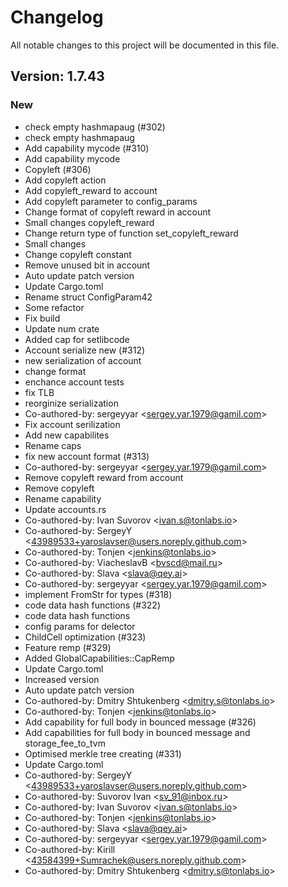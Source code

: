 # Changelog

All notable changes to this project will be documented in this file.

## Version: 1.7.43

### New
 - check empty hashmapaug (#302)
 - check empty hashmapaug
 - Add capability mycode (#310)
 - Add capability mycode
 - Copyleft (#306)
 - Add copyleft action
 - Add copyleft_reward to account
 - Add copyleft parameter to config_params
 - Change format of copyleft reward in account
 - Small changes copyleft_reward
 - Change return type of function set_copyleft_reward
 - Small changes
 - Change copyleft constant
 - Remove unused bit in account
 - Auto update patch version
 - Update Cargo.toml
 - Rename struct ConfigParam42
 - Some refactor
 - Fix build
 - Update num crate
 - Added cap for setlibcode
 - Account serialize new (#312)
 - new serialization of account
 - change format
 - enchance account tests
 - fix TLB
 - reorginize serialization
 - Co-authored-by: sergeyyar &lt;sergey.yar.1979@gamil.com&gt;
 - Fix account serilization
 - Add new capabilites
 - Rename caps
 - fix new account format (#313)
 - Co-authored-by: sergeyyar &lt;sergey.yar.1979@gamil.com&gt;
 - Remove copyleft reward from account
 - Remove copyleft
 - Rename capability
 - Update accounts.rs
 - Co-authored-by: Ivan Suvorov &lt;ivan.s@tonlabs.io&gt;
 - Co-authored-by: SergeyY &lt;43989533+yaroslavser@users.noreply.github.com&gt;
 - Co-authored-by: Tonjen &lt;jenkins@tonlabs.io&gt;
 - Co-authored-by: ViacheslavB &lt;bvscd@mail.ru&gt;
 - Co-authored-by: Slava &lt;slava@qey.ai&gt;
 - Co-authored-by: sergeyyar &lt;sergey.yar.1979@gamil.com&gt;
 - implement FromStr for types (#318)
 - code data hash functions (#322)
 - code data hash functions
 - config params for delector
 - ChildCell optimization (#323)
 - Feature remp (#329)
 - Added GlobalCapabilities::CapRemp
 - Update Cargo.toml
 - Increased version
 - Auto update patch version
 - Co-authored-by: Dmitry Shtukenberg &lt;dmitry.s@tonlabs.io&gt;
 - Co-authored-by: Tonjen &lt;jenkins@tonlabs.io&gt;
 - Add capability for full body in bounced message (#326)
 - Add capabilities for full body in bounced message and storage_fee_to_tvm
 - Optimised merkle tree creating (#331)
 - Update Cargo.toml
 - Co-authored-by: SergeyY &lt;43989533+yaroslavser@users.noreply.github.com&gt;
 - Co-authored-by: Suvorov Ivan &lt;sv_91@inbox.ru&gt;
 - Co-authored-by: Ivan Suvorov &lt;ivan.s@tonlabs.io&gt;
 - Co-authored-by: Tonjen &lt;jenkins@tonlabs.io&gt;
 - Co-authored-by: Slava &lt;slava@qey.ai&gt;
 - Co-authored-by: sergeyyar &lt;sergey.yar.1979@gamil.com&gt;
 - Co-authored-by: Kirill &lt;43584399+Sumrachek@users.noreply.github.com&gt;
 - Co-authored-by: Dmitry Shtukenberg &lt;dmitry.s@tonlabs.io&gt;



